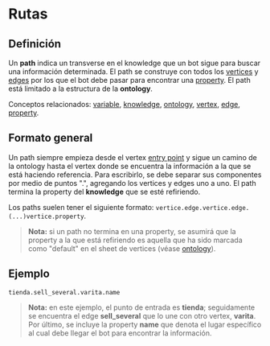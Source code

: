 # Rutas

## Definición

Un **path** indica un transverse en el knowledge que un bot sigue para buscar una información determinada. El path se construye con todos los [vertices](vertices.md) y [edges](edges.md) por los que el bot debe pasar para encontrar una [property](properties.md). El path está limitado a la estructura de la **ontology**.

Conceptos relacionados: [variable](variables.md), [knowledge](ontology.md), [ontology](ontology.md), [vertex](vertices.md), [edge](edges.md), [property](properties.md).

## Formato general

Un path siempre empieza desde el vertex [entry point](entry_point.md) y sigue un camino de la ontology hasta el vertex donde se encuentra la información a la que se está haciendo referencia. Para escribirlo, se debe separar sus componentes por medio de puntos ".", agregando los vertices y edges uno a uno. El path termina la property del **knowledge** que se esté refiriendo.

Los paths suelen tener el siguiente formato: `vertice.edge.vertice.edge.(...)vertice.property`.

> **Nota:** si un path no termina en una property, se asumirá que la property a la que está refiriendo es aquella que ha sido marcada como "default" en el sheet de vertices (véase [ontology](ontology.md)).

## Ejemplo

`tienda.sell_several.varita.name`

> **Nota:** en este ejemplo, el punto de entrada es **tienda**; seguidamente se encuentra el edge **sell_several** que lo une con otro vertex, **varita**. Por último, se incluye la property **name** que denota el lugar específico al cual debe llegar el bot para encontrar la información.
